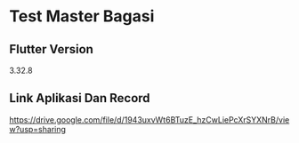 # Test Master Bagasi

## Flutter Version
3.32.8

## Link Aplikasi Dan Record 
https://drive.google.com/file/d/1943uxvWt6BTuzE_hzCwLiePcXrSYXNrB/view?usp=sharing
